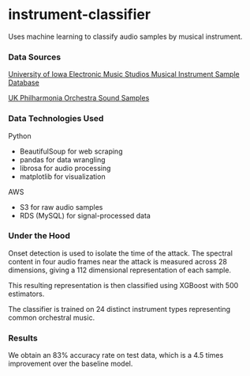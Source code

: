 # instrument-classifier
Uses machine learning to classify audio samples by musical instrument.

### Data Sources

[University of Iowa Electronic Music Studios Musical Instrument Sample Database](http://theremin.music.uiowa.edu/MIS-Pitches-2012)

[UK Philharmonia Orchestra Sound Samples](https://www.philharmonia.co.uk/explore/sound_samples)

### Data Technologies Used

Python

  - BeautifulSoup for web scraping
  - pandas for data wrangling
  - librosa for audio processing
  - matplotlib for visualization

AWS

 - S3 for raw audio samples
 - RDS (MySQL) for signal-processed data

### Under the Hood

Onset detection is used to isolate the time of the attack. The spectral content in four audio frames near the attack is measured across 28 dimensions, giving a 112 dimensional representation of each sample.

This resulting representation is then classified using XGBoost with 500 estimators.

The classifier is trained on 24 distinct instrument types representing common orchestral music.

### Results

We obtain an 83% accuracy rate on test data, which is a 4.5 times improvement over the baseline model.

